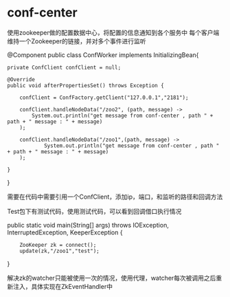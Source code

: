 # conf-center
使用zookeeper做的配置数据中心，将配置的信息通知到各个服务中
每个客户端维持一个Zookeeper的链接，并对多个事件进行监听

@Component
public class ConfWorker implements InitializingBean{  

    private ConfClient confClient = null;

    @Override
    public void afterPropertiesSet() throws Exception {

        confClient = ConfFactory.getClient("127.0.0.1","2181");

        confClient.handleNodeData("/zoo2", (path, message) ->
            System.out.println("get message from conf-center , path " + path + " message : " + message)
        );

        confClient.handleNodeData("/zoo1",(path, message) ->
                System.out.println("get message from conf-center , path " + path + " message : " + message)
        );

    }

}

需要在代码中需要引用一个ConfClient，添加ip，端口，和监听的路径和回调方法

Test包下有测试代码，使用测试代码，可以看到回调借口执行情况

public static void main(String[] args) throws IOException, InterruptedException, KeeperException {

        ZooKeeper zk = connect();
        update(zk,"/zoo1","test");
}


解决zk的watcher只能被使用一次的情况，使用代理，watcher每次被调用之后重新注入，具体实现在ZkEventHandler中
